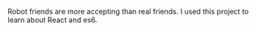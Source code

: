 Robot friends are more accepting than real friends. I used this project to learn about React and es6.